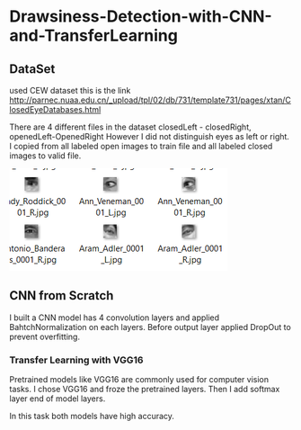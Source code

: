 # Drawsiness-Detection-with-CNN-and-TransferLearning

## DataSet
used CEW dataset this is the link http://parnec.nuaa.edu.cn/_upload/tpl/02/db/731/template731/pages/xtan/ClosedEyeDatabases.html

There are 4 different files in the dataset closedLeft - closedRight, openedLeft-OpenedRight
However I did not distinguish eyes as left or right. I copied from all labeled open images to train file
and all labeled closed images to valid file.

![examples](datasetexamples.png)


## CNN from Scratch

I built a CNN model has 4 convolution layers and applied BahtchNormalization on each layers. 
Before output layer applied DropOut to prevent overfitting.

### Transfer Learning with VGG16

Pretrained models like VGG16 are commonly used for computer vision tasks.
I chose VGG16 and froze the pretrained layers. Then I add softmax layer 
end of model layers.

 In this task both models have high accuracy.
